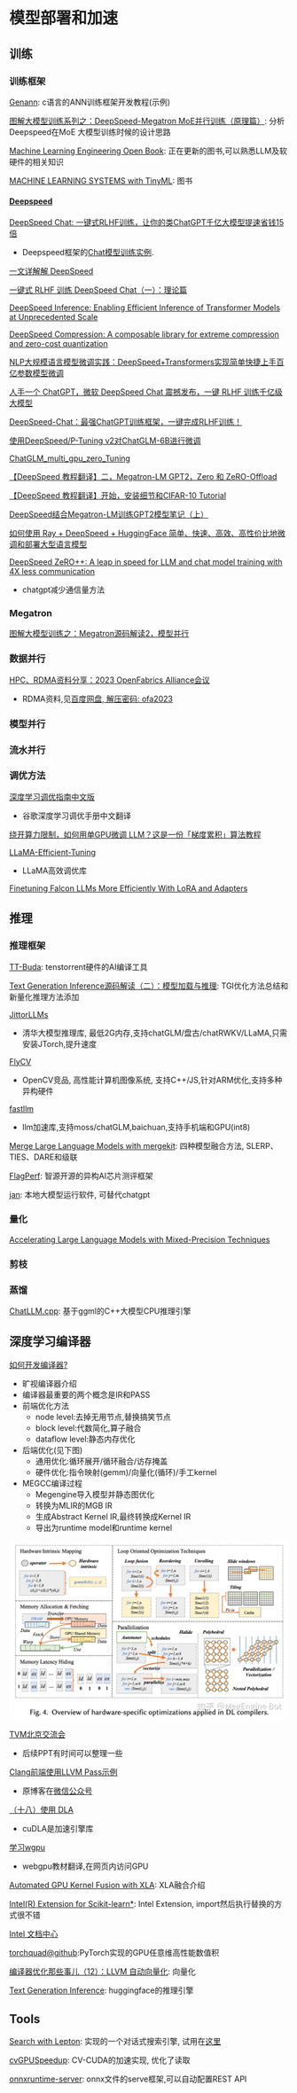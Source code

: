 # 模型部署和加速

## 训练

### 训练框架

[Genann](https://github.com/codeplea/genann): c语言的ANN训练框架开发教程(示例)

[图解大模型训练系列之：DeepSpeed-Megatron MoE并行训练（原理篇）](https://mp.weixin.qq.com/s/fdou9rDt8GMGT0aki-6K9A): 分析Deepspeed在MoE 大模型训练时候的设计思路

[Machine Learning Engineering Open Book](https://github.com/stas00/ml-engineering/blob/master/README.md): 正在更新的图书,可以熟悉LLM及软硬件的相关知识

[MACHINE LEARNING SYSTEMS with TinyML](https://github.com/harvard-edge/cs249r_book): 图书

#### [Deepspeed](https://github.com/microsoft/DeepSpeed)

[DeepSpeed Chat: 一键式RLHF训练，让你的类ChatGPT千亿大模型提速省钱15倍](https://aijishu.com/a/1060000000397639)
* Deepspeed框架的[Chat模型训练实例](https://github.com/microsoft/DeepSpeedExamples/tree/master/applications/DeepSpeed-Chat).

[一文详解解 DeepSpeed](https://mp.weixin.qq.com/s/NYHTsxZZ7-DN7rfYPjTogQ?v_p=90&WBAPIAnalysisOriUICodes=10000001&wm=3333_2001&aid=01A2GUVvCiJ0bN45VH0AOVftc20OVPaYUZmVa1h1s_8-8xrdg.&from=10D5193010)

[一键式 RLHF 训练 DeepSpeed Chat（一）：理论篇](https://mp.weixin.qq.com/s/t5lT1NIZ6TysfgJks7kYKA?v_p=90&WBAPIAnalysisOriUICodes=10000001&wm=3333_2001&aid=01A2GUVvCiJ0bN45VH0AOVftc20OVPaYUZmVa1h1s_8-8xrdg.&from=10D5193010)

[DeepSpeed Inference: Enabling Efficient Inference of Transformer Models at Unprecedented Scale](https://arxiv.org/abs/2207.00032)

[DeepSpeed Compression: A composable library for extreme compression and zero-cost quantization](https://www.microsoft.com/en-us/research/blog/deepspeed-compression-a-composable-library-for-extreme-compression-and-zero-cost-quantization/)

[NLP大规模语言模型微调实践：DeepSpeed+Transformers实现简单快捷上手百亿参数模型微调](https://mp.weixin.qq.com/s/thlnokFT495NMOzC08FInw)

[人手一个 ChatGPT，微软 DeepSpeed Chat 震撼发布，一键 RLHF 训练千亿级大模型](https://www.ithome.com/0/686/048.htm)

[DeepSpeed-Chat：最强ChatGPT训练框架，一键完成RLHF训练！](https://mp.weixin.qq.com/s/CCFpr9rfpFmwHFLB29KGCg)

[使用DeepSpeed/P-Tuning v2对ChatGLM-6B进行微调](https://mp.weixin.qq.com/s/5Zx3I39cPzfWt-HN_e-jFw)

[ChatGLM_multi_gpu_zero_Tuning](https://github.com/CSHaitao/ChatGLM_mutli_gpu_tuning)

[【DeepSpeed 教程翻译】二，Megatron-LM GPT2，Zero 和 ZeRO-Offload](https://mp.weixin.qq.com/s/UO7bLghblw-uoErSnnQyEQ)

[【DeepSpeed 教程翻译】开始，安装细节和CIFAR-10 Tutorial](https://mp.weixin.qq.com/s/xpNQtl7hPs3fy9S7VRbIkg)

[DeepSpeed结合Megatron-LM训练GPT2模型笔记（上）](https://mp.weixin.qq.com/s?__biz=MzA4MjY4NTk0NQ==&mid=2247509973&idx=1&sn=556bdac8e4d35ae44e426e3032525fd8&chksm=9f831d43a8f49455d53b36220088baeccdba661b68d0ae9fa86b64e8025554d7bfb19537b599&scene=178&cur_album_id=2961704839032373253#rd)

[如何使用 Ray + DeepSpeed + HuggingFace 简单、快速、高效、高性价比地微调和部署大型语言模型](https://mp.weixin.qq.com/s/oJVTnStufXheobXvpVB8cQ)

[DeepSpeed ZeRO++: A leap in speed for LLM and chat model training with 4X less communication](https://www.microsoft.com/en-us/research/blog/deepspeed-zero-a-leap-in-speed-for-llm-and-chat-model-training-with-4x-less-communication/)
* chatgpt减少通信量方法

### Megatron

[图解大模型训练之：Megatron源码解读2，模型并行](https://mp.weixin.qq.com/s/KAW1DD8P0Q1Ljsacs8r3rQ)

### 数据并行

[HPC、RDMA资料分享：2023 OpenFabrics Alliance会议](https://mp.weixin.qq.com/s/HrAl9E6Xn8YA9eP-f_sZKw)
* RDMA资料,见[百度网盘, 解压密码: ofa2023](https://pan.baidu.com/s/1tiFurQmcK3uhZH331b7bSA?pwd=8wye)

### 模型并行

### 流水并行

### 调优方法

[深度学习调优指南中文版](https://github.com/schrodingercatss/tuning_playbook_zh_cn)
* 谷歌深度学习调优手册中文翻译

[绕开算力限制，如何用单GPU微调 LLM？这是一份「梯度累积」算法教程](https://mp.weixin.qq.com/s/hZIFDzBQ9TGTST1lFUouEw)

[LLaMA-Efficient-Tuning](https://github.com/hiyouga/LLaMA-Efficient-Tuning)
* LLaMA高效调优库

[Finetuning Falcon LLMs More Efficiently With LoRA and Adapters](https://sebastianraschka.com/blog/2023/falcon-finetuning.html)

## 推理

### 推理框架

[TT-Buda](https://github.com/tenstorrent/tt-buda): tenstorrent硬件的AI编译工具

[Text Generation Inference源码解读（二）：模型加载与推理](https://mp.weixin.qq.com/s/Plcp3tIXhQE1pXgM9C9JSg): TGI优化方法总结和新量化推理方法添加

[JittorLLMs](https://github.com/Jittor/JittorLLMs)
* 清华大模型推理库, 最低2G内存,支持chatGLM/盘古/chatRWKV/LLaMA,只需安装JTorch,提升速度

[FlyCV](https://github.com/PaddlePaddle/FlyCV)
* OpenCV竞品, 高性能计算机图像系统, 支持C++/JS,针对ARM优化,支持多种异构硬件

[fastllm](https://github.com/ztxz16/fastllm)
* llm加速库,支持moss/chatGLM,baichuan,支持手机端和GPU(int8)

[Merge Large Language Models with mergekit](https://towardsdatascience.com/merge-large-language-models-with-mergekit-2118fb392b54): 四种模型融合方法, SLERP、TIES、DARE和级联

[FlagPerf](https://github.com/FlagOpen/FlagPerf): 智源开源的异构AI芯片测评框架

[jan](https://github.com/janhq/jan): 本地大模型运行软件, 可替代chatgpt

### 量化

[Accelerating Large Language Models with Mixed-Precision Techniques](https://sebastianraschka.com/blog/2023/llm-mixed-precision-copy.html)

### 剪枝

### 蒸馏

[ChatLLM.cpp](https://github.com/foldl/chatllm.cpp): 基于ggml的C++大模型CPU推理引擎
## 深度学习编译器

[如何开发编译器?](https://www.zhihu.com/question/28862935/answer/3049912195)
* 旷视编译器介绍
* 编译器最重要的两个概念是IR和PASS
* 前端优化方法
  * node level:去掉无用节点,替换搞笑节点
  * block level:代数简化,算子融合
  * dataflow level:静态内存优化
* 后端优化(见下图)
  * 通用优化:循环展开/循环融合/访存掩盖
  * 硬件优化:指令映射(gemm)/向量化(循环)/手工kernel
* MEGCC编译过程
  * Megengine导入模型并静态图优化
  * 转换为MLIR的MGB IR
  * 生成Abstract Kernel IR,最终转换成Kernel IR
  * 导出为runtime model和runtime kernel

![后端优化](../pics/back_end_optim.jpg)

[TVM北京交流会](https://aijishu.com/a/1060000000409104)
* 后续PPT有时间可以整理一些

[Clang前端使用LLVM Pass示例](https://www.cnblogs.com/wujianming-110117/p/17426917.html)
* 原博客在[微信公众号](https://mp.weixin.qq.com/s/e3e4a7ei61O99-JUWjDbnA)

[（十八）使用 DLA](https://zhuanlan.zhihu.com/p/552537009?utm_id=0)
* cuDLA是加速引擎库

[学习wgpu](https://jinleili.github.io/learn-wgpu-zh/)
* webgpu教材翻译,在网页内访问GPU

[Automated GPU Kernel Fusion with XLA](https://llvm.org/devmtg/2019-04/slides/TechTalk-Joerg-Automated_GPU_Kernel_Fusion_with_XLA.pdf): XLA融合介绍

[Intel(R) Extension for Scikit-learn*](https://github.com/intel/scikit-learn-intelex): Intel Extension, import然后执行替换的方式很不错

[Intel 文档中心](https://www.intel.com/content/www/us/en/developer/tools/documentation.html)

[torchquad@github](https://github.com/esa/torchquad):PyTorch实现的GPU任意维高性能数值积


[编译器优化那些事儿（12）：LLVM 自动向量化](https://mp.weixin.qq.com/s/O6spKbznq9bAQTqZkq7vXA): 向量化

[Text Generation Inference](https://github.com/huggingface/text-generation-inference): huggingface的推理引擎

## Tools

[Search with Lepton](https://github.com/leptonai/search_with_lepton/tree/main): 实现的一个对话式搜索引擎, 试用在[这里](https://search.lepton.run/)

[cvGPUSpeedup](https://github.com/morousg/cvGPUSpeedup): CV-CUDA的加速实现, 优化了读取

[onnxruntime-server](https://github.com/kibae/onnxruntime-server): onnx文件的serve框架,可以自动配置REST API